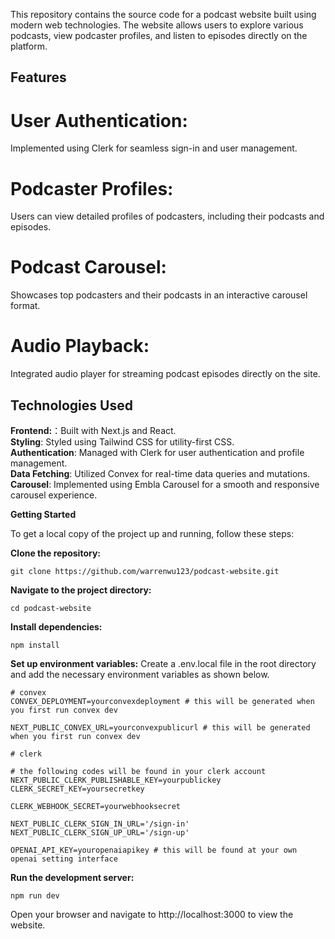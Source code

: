 This repository contains the source code for a podcast website built using modern web technologies. The website allows users to explore various podcasts, view podcaster profiles, and listen to episodes directly on the platform.

## Features
# User Authentication: 
Implemented using Clerk for seamless sign-in and user management.
# Podcaster Profiles: 
Users can view detailed profiles of podcasters, including their podcasts and episodes.
# Podcast Carousel: 
Showcases top podcasters and their podcasts in an interactive carousel format.
# Audio Playback: 
Integrated audio player for streaming podcast episodes directly on the site.

## Technologies Used
**Frontend:**：Built with Next.js and React.  
**Styling**: Styled using Tailwind CSS for utility-first CSS.  
**Authentication**: Managed with Clerk for user authentication and profile management.  
**Data Fetching**: Utilized Convex for real-time data queries and mutations.  
**Carousel**: Implemented using Embla Carousel for a smooth and responsive carousel experience.  

**Getting Started**

To get a local copy of the project up and running, follow these steps:

**Clone the repository:**

```
git clone https://github.com/warrenwu123/podcast-website.git
```

**Navigate to the project directory:**
```
cd podcast-website
```
**Install dependencies:**
```
npm install
```
**Set up environment variables:**
Create a .env.local file in the root directory and add the necessary environment variables as shown below.

```
# convex
CONVEX_DEPLOYMENT=yourconvexdeployment # this will be generated when you first run convex dev

NEXT_PUBLIC_CONVEX_URL=yourconvexpublicurl # this will be generated when you first run convex dev

# clerk

# the following codes will be found in your clerk account
NEXT_PUBLIC_CLERK_PUBLISHABLE_KEY=yourpublickey
CLERK_SECRET_KEY=yoursecretkey

CLERK_WEBHOOK_SECRET=yourwebhooksecret

NEXT_PUBLIC_CLERK_SIGN_IN_URL='/sign-in'
NEXT_PUBLIC_CLERK_SIGN_UP_URL='/sign-up'

OPENAI_API_KEY=youropenaiapikey # this will be found at your own openai setting interface

```
**Run the development server:**
```
npm run dev
```
Open your browser and navigate to http://localhost:3000 to view the website.
